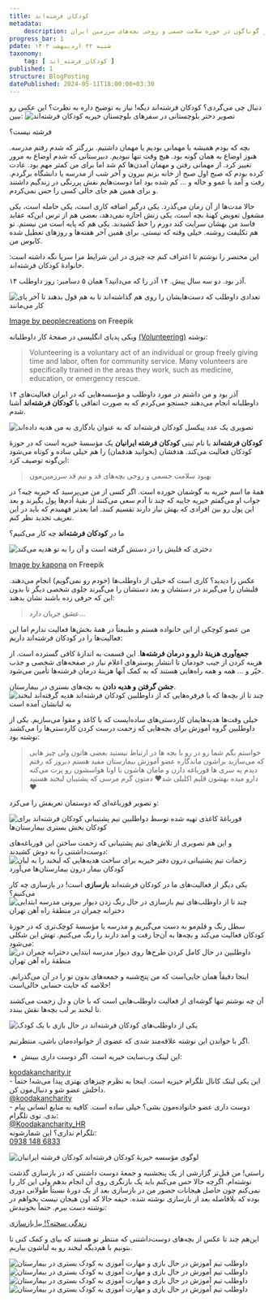 ```yaml
---
title: کودکان فرشته‌اند
metadata: 
    description: مؤسسه خیریه کودکان فرشته‌اند کودکان فرشته ایرانیان یک خیریه داوطلبی با فعالیت‌های متنوع و گوناگون در حوزه سلامت جسمی و روحی بچه‌های سرزمین ایران
progress_bar: 1
pdate: شنبه ۲۲ اردیبهشت ۱۴۰۳
taxonomy:
    tag: [ کودکان_فرشته_اند ]
published: 1
structure: BlogPosting
datePublished: 2024-05-11T18:00:00+03:30
---
```


دنبال چی می‌گردی؟ کودکان فرشته‌اند دیگه! نیاز به توضیح داره به نظرت؟ این عکس رو ببین:
![ تصویر دختر بلوچستانی در سفرهای بلوچستان خیریه کودکان فرشته‌اند](zf4.webp)

فرشته نیست؟

بچه که بودم همیشه یا مهمانی بودیم یا مهمان داشتیم. بزرگتر که شدم رفتم مدرسه. هنوز اوضاع به همان گونه بود. هیچ وقت تنها نبودیم. دبیرستانی که شدم اوضاع به مرور تغییر کرد. از مهمانی رفتن و مهمان آمدن‌ها کم شد اما برای من کمتر مهم بود. عادت کرده بودم که صبح اول صبح از خانه بزنم بیرون و آخر شب از مدرسه یا دانشگاه برگردم. رفت و آمد با عمو و خاله و ... کم شده بود اما دوست‌هایم نقش پررنگی در زندگیم داشتند و برای همین هم جای خالی کسی را حس نمی‌کردم.

حالا مدت‌ها از آن زمان‌ می‌گذرد. یکی درگیر اضافه کاری است، یکی حامله‌ است، یکی مشغول تعویض کهنهٔ بچه است، یکی زنش اجازه نمی‌دهد، بعضی‌ هم از ترس این‌که عقاید فاسد من بهشان سرایت کند دورم را خط کشیدند. یکی هم که پایه است من نیستم. تو هم تکلیفت روشنه. خیلی وقته که نیستی. برای همین آخر هفته‌ها و روزهای تعطیل شده کابوس من.

این مختصر را نوشتم تا اعتراف کنم چه چیزی در این شرایط مرا سرپا نگه داشته است: خانوادهٔ کودکان فرشته‌اند.

۱۴ آذر بود. دو سه سال پیش. ۱۴ آذر را که می‌دانید؟ همان ۵ دسامبر: روز داوطلب.

![ تعدادی داوطلب که دست‌هایشان را روی هم گذاشته‌اند تا به هم قول بدهند تا آخر پای کار می‌مانند ](zt1.webp?loading=lazy)
<div class="align-center">
<a href="https://www.freepik.com/free-photo/business-executives-with-hand-stacked_1005993.htm">Image by peoplecreations</a> on Freepik
</div>

ویکی پدیای انگلیسی در صفحهٔ کار داوطلبانه
[(Volunteering)](https://en.wikipedia.org/wiki/Volunteering)
نوشته:

<div dir=ltr>
<blockquote> Volunteering is a voluntary act of an individual or group freely giving time and labor, often for community service. Many volunteers are specifically trained in the areas they work, such as medicine, education, or emergency rescue. </blockquote>
</div>

۱۴ آذر بود و من داشتم در مورد داوطلب و مؤسسه‌هایی که در ایران فعالیت‌های داوطلبانه انجام می‌دهند جستجو می‌کردم که به صورت اتفاقی با **کودکان فرشته‌اند** آشنا شدم.

![ تصویری یک عدد پیکسل کودکان فرشته‌اند که به عنوان یادگاری به من هدیه داده‌اند ](zf11.webp?loading=lazy)

**کودکان فرشته‌اند** با نام ثبتی **کودکان فرشته ایرانیان** یک مؤسسهٔ خیریه است که در حوزهٔ کودکان فعالیت می‌کند. هدفشان (بخوانید هدفمان) را هم خیلی ساده و کوتاه می‌شود این‌گونه توصیف کرد:

> بهبود  سلامت جسمی و روحی بچه‌های قد و نیم قد سرزمین‌مون


همهٔ ما اسم خیریه به گوشمان خورده است. اگر کسی از من می‌پرسید که خیریه چیه؟ در جواب او می‌گفتم خیریه جاییه که چند تا آدم سعی می‌کنند از بقیهٔ آدم‌ها پول بگیرند و بعد این پول رو بین افرادی که بهش نیاز دارند تقسیم کنند. اما بعدتر فهمیدم که باید در این تعریف تجدید نظر کنم. 

ما در **کودکان فرشته‌اند** چه کار می‌کنیم؟

![ دختری که قلبش را در دستش گرفته است و آن را به تو هدیه می‌کند ](zt2.webp?loading=lazy)
<div class="align-center">
<a href="https://www.freepik.com/premium-vector/female-hands-giving-red-heart-from-splash-watercolor-hand-drawn-sketch-illustration-paints_9939796.htm">Image by kapona</a> on Freepik
</div>

عکس را دیدید؟ کاری است که خیلی از داوطلب‌ها (خودم رو نمی‌گویم) انجام می‌دهند. قلبشان را می‌گیرند در دستشان و بعد دستشان را می‌گیرند جلوی شخصی دیگر تا بدون این که حرفی زده باشند نشان بدهند:

> عشق جریان دارد... 

من عضو کوچکی از این خانواده هستم و طبیعتاً در همهٔ بخش‌ها فعالیت ندارم اما این فعالیت‌ها را در کودکان فرشته‌اند داریم:

**جمع‌آوری هزینهٔ دارو و درمان فرشته‌ها**. این قسمت به اندازهٔ کافی گسترده است. از هزینه کردن از جیب خودمان تا انتشار پوستر‌های اعلام نیاز در صفحه‌های شخصی‌ و جذب خیّر و  ... همه و همه راه‌هایی هستند که به کمک‌ آنها هزینهٔ درمان فرشته‌ها تأمین می‌شود.

**جشن گرفتن و هدیه دادن** به بچه‌های بستری در بیمارستان. 
![ چند تا از بچه‌ها که با فرفره‌هایی که از داوطلبین کودکان فرشته‌اند هدیه گرفته‌اند لبخند به لبانشان آمده است ](zf8.webp?loading=lazy)

خیلی وقت‌ها هدیه‌هایمان کاردستی‌های ساده‌ایست که با کاغذ و مقوا می‌سازیم. یکی از داوطلبین گروه آموزش برای بچه‌هایی که زحمت درست کردن کاردستی‌ها را می‌کشند نوشته بود:

> خواستم بگم شما رو در رو با بچه ها در ارتباط نیستید بعضی هاتون
ولی چیز هایی که می‌سازید براشون ماندگاره
عضو آموزش بیمارستان مفید هستم دیروز که رفتم دیدم یه سری ها قورباغه دارن و مامان هاشون با اونا هواسشون رو پرت می‌کنه دارو میده بهشون قلبم اکلیلی شد❤️
دمتون گرم 
مرسی که پشتیبان لبخند هستید❤️

و تصویر قورباغه‌ای که دوستمان تعریفش را می‌کرد:

![ قورباغهٔ کاغذی تهیه شده توسط دواطلبین تیم پشتیبانی کودکان فرشته‌اند برای کودکان بخش بستری بیمارستان‌ها ](zf.webp?loading=lazy)

و این هم تصویری از تلاش‌های تیم پشتیبانی که زحمت ساختن این قورباغه‌های دوست‌داشتنی را به دوش کشیدند:
![ زحمات تیم پشتیبانی درون دفتر خیریه برای ساخت هدیه‌هایی که لبخند را به لبان کودکان بیمار درون بیمارستان‌ها می‌آورد ](zf2.webp?loading=lazy)

یکی دیگر از فعالیت‌های ما در کودکان فرشته‌اند **بازسازی** است! در بازسازی چه کار می‌کنیم؟ 
![ چند تا از داوطلب‌های تیم بازسازی در حال رنگ زدن دیوار بیرونی مدرسه ابتدایی دخترانه چمران در منطقهٔ راه آهن تهران ](zf9.webp?loading=lazy)

سطل رنگ و قلم‌مو به دست می‌گیریم و مدرسه یا مؤسسه‌ٔ کوچک‌تری که در حوزهٔ کودکان فعالیت می‌کند و بچه‌ها به آن‌جا رفت و آمد دارند را رنگ می‌کنیم. تهش این شکلی می‌شود:
![ داوطلبین در حال کامل کردن طرح‌ها روی دیوار مدرسه ابتدایی دخترانه چمران در منطقهٔ راه آهن تهران ](zf10.webp?loading=lazy)

 اینجا دقیقاً همان‌ جایی‌است که من پنج‌شنبه و جمعه‌های بدون تو را در آن می‌گذرانم. خلاصه که جایت حسابی خالی‌است!

آن چه نوشتم تنها گوشه‌ای از فعالیت داوطلب‌هایی‌ است که با جان و دل زحمت می‌کشند تا لبخند بر لب بچه‌ها نقش ببندد.

![ یکی از داوطلب‌های کودکان فرشته‌اند در حال بازی با یک کودک ](zf3.webp?loading=lazy)

اگر با خواندن این نوشته علاقه‌مند شدی که عضوی از خوانواده‌مان باشی، منتظرتیم.

- این لینک وب‌سایت خیریه است. اگر دوست داری ببینش:
<div dir=ltr>
<a href="https://koodakancharity.ir">koodakancharity.ir</a> 
</div>
- این یکی لینک کانال تلگرام خیریه است. اینجا به نظرم چیزهای بهتری پیدا می‌شه! حتماً داخلش عضو شو و دنبال‌مون کن.
<div dir=ltr>
<a href="https://t.me/koodakancharity">@koodakancharity</a> 
</div>
- دوست داری عضو خانواده‌مون بشی؟ خیلی ساده است. کافیه به منابع انسانی پیام بدی. توی تلگرام:
<div dir=ltr>
<a href="https://t.me/Koodakancharity_HR">@Koodakancharity_HR</a> 
</div>
تلگرام نداری؟ این شمارشونه:
<div dir=ltr>
<a href="tel:+989381486833">0938 148 6833</a> 
</div>

![ لوگوی مؤسسه خیریهٔ کودکان فرشته‌اند کودکان فرشته ایرانیان ](kc-logo.webp?loading=lazy)

راستی! من قبل‌تر گزارشی از یک پنجشنبه و جمعهٔ دوست داشتنی که در بازسازی گذشت نوشته‌ام. اگرچه حالا حس می‌کنم باید یک بازنگری روی آن انجام بدهم ولی این کار را نمی‌کنم چون حاصل هیجانات حضور من در بازسازی بعد از یک دورهٔ نسبتاً طولانی دوری بوده که بلافاصله بعد از بازسازی نوشته شده. حیفه حالا که اون هیجان نیست بخواهم در نوشته دست ببرم.  حتماً بخونیدش:

<a href="/blog/zendegi_sakhte_bia_bazsazi"><p class="alert alert-title" > زندگی سخته؟! بیا بازسازی </p></a>

این‌هم چند تا عکس از بچه‌های دوست‌داشتنی که منتظر تو هستند که بیای و کمک کنی تا بتونیم با هم‌دیگه لبخند رو به لباشون بیاریم.


![ داوطلب تیم آموزش در حال بازی و مهارت آموزی به کودک بستری در بیمارستان](zf1.webp?loading=lazy)
![ داوطلب تیم آموزش در حال بازی و مهارت آموزی به کودک بستری در بیمارستان ](zf5.webp?loading=lazy)
![ داوطلب تیم آموزش در حال بازی و مهارت آموزی به کودک بستری در بیمارستان ](zf6.webp?loading=lazy)
![ داوطلب تیم آموزش در حال بازی و مهارت آموزی به کودک بستری در بیمارستان ](zf7.webp?loading=lazy)

